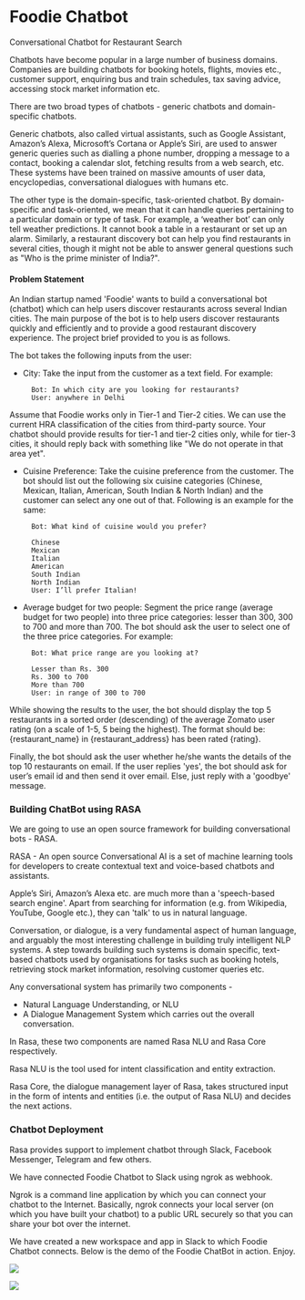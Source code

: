 # Foodie Chatbot
Conversational Chatbot for Restaurant Search

Chatbots have become popular in a large number of business domains. Companies are building chatbots for booking hotels, flights, movies etc., customer support, enquiring bus and train schedules, tax saving advice, accessing stock market information etc.

There are two broad types of chatbots - generic chatbots and domain-specific chatbots.

Generic chatbots, also called virtual assistants, such as Google Assistant, Amazon’s Alexa, Microsoft’s Cortana or Apple’s Siri, are used to answer generic queries such as dialling a phone number, dropping a message to a contact, booking a calendar slot, fetching results from a web search, etc. These systems have been trained on massive amounts of user data, encyclopedias, conversational dialogues with humans etc. 

The other type is the domain-specific, task-oriented chatbot. By domain-specific and task-oriented, we mean that it can handle queries pertaining to a particular domain or type of task. For example, a ‘weather bot’ can only tell weather predictions. It cannot book a table in a restaurant or set up an alarm. Similarly, a restaurant discovery bot can help you find restaurants in several cities, though it might not be able to answer general questions such as "Who is the prime minister of India?".

#### Problem Statement

An Indian startup named 'Foodie' wants to build a conversational bot (chatbot) which can help users discover restaurants across several Indian cities. The main purpose of the bot is to help users discover restaurants quickly and efficiently and to provide a good restaurant discovery experience. The project brief provided to you is as follows.

The bot takes the following inputs from the user:

- City: Take the input from the customer as a text field. For example:

        Bot: In which city are you looking for restaurants?
        User: anywhere in Delhi
        
Assume that Foodie works only in Tier-1 and Tier-2 cities. We can use the current HRA classification of the cities from third-party source. Your chatbot should provide results for tier-1 and tier-2 cities only, while for tier-3 cities, it should reply back with something like "We do not operate in that area yet".

- Cuisine Preference: Take the cuisine preference from the customer. The bot should list out the following six cuisine categories (Chinese, Mexican, Italian, American, South Indian & North Indian) and the customer can select any one out of that.
Following is an example for the same:

        Bot: What kind of cuisine would you prefer?
                
        Chinese
        Mexican
        Italian
        American
        South Indian
        North Indian
        User: I’ll prefer Italian!

- Average budget for two people: Segment the price range (average budget for two people) into three price categories: lesser than 300, 300 to 700 and more than 700. The bot should ask the user to select one of the three price categories. For example:

        Bot: What price range are you looking at?

        Lesser than Rs. 300
        Rs. 300 to 700
        More than 700
        User: in range of 300 to 700

While showing the results to the user, the bot should display the top 5 restaurants in a sorted order (descending) of the average Zomato user rating (on a scale of 1-5, 5 being the highest). The format should be: {restaurant_name} in {restaurant_address} has been rated {rating}.

Finally, the bot should ask the user whether he/she wants the details of the top 10 restaurants on email. If the user replies 'yes', the bot should ask for user’s email id and then send it over email. Else, just reply with a 'goodbye' message.

### Building ChatBot using RASA

We are going to use an open source framework for building conversational bots  - RASA.

RASA - An open source Conversational AI is a set of machine learning tools for developers to create contextual text and voice-based chatbots and assistants.

Apple’s Siri, Amazon’s Alexa etc. are much more than a 'speech-based search engine'. Apart from searching for information (e.g. from Wikipedia, YouTube, Google etc.), they can 'talk' to us in natural language. 

Conversation, or dialogue, is a very fundamental aspect of human language, and arguably the most interesting challenge in building truly intelligent NLP systems. A step towards building such systems is domain specific, text-based chatbots used by organisations for tasks such as booking hotels, retrieving stock market information, resolving customer queries etc.

Any conversational system has primarily two components -
 - Natural Language Understanding, or NLU
 - A Dialogue Management System which carries out the overall conversation.
 
In Rasa, these two components are named Rasa NLU and Rasa Core respectively.

Rasa NLU is the tool used for intent classification and entity extraction.

Rasa Core, the dialogue management layer of Rasa, takes structured input in the form of intents and entities (i.e. the output of Rasa NLU) and decides the next actions.

### Chatbot Deployment

Rasa provides support to implement chatbot through Slack, Facebook Messenger, Telegram and few others.

We have connected Foodie Chatbot to Slack using ngrok as webhook.

Ngrok is a command line application by which you can connect your chatbot to the Internet. Basically, ngrok connects your local server (on which you have built your chatbot) to a public URL securely so that you can share your bot over the internet. 

We have created a new workspace and app in Slack to which Foodie Chatbot connects. Below is the demo of the Foodie ChatBot in action. Enjoy.

![](RestaurantChatbot_ex1.gif)


![](RestaurantChatbot_ex2.gif)





 

 

 







